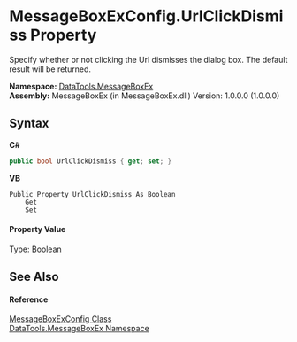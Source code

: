 # MessageBoxExConfig.UrlClickDismiss Property 
 

Specify whether or not clicking the Url dismisses the dialog box. The default result will be returned.

**Namespace:**&nbsp;<a href="N_DataTools_MessageBoxEx.md">DataTools.MessageBoxEx</a><br />**Assembly:**&nbsp;MessageBoxEx (in MessageBoxEx.dll) Version: 1.0.0.0 (1.0.0.0)

## Syntax

**C#**<br />
``` C#
public bool UrlClickDismiss { get; set; }
```

**VB**<br />
``` VB
Public Property UrlClickDismiss As Boolean
	Get
	Set
```


#### Property Value
Type: <a href="https://docs.microsoft.com/dotnet/api/system.boolean" target="_blank">Boolean</a>

## See Also


#### Reference
<a href="T_DataTools_MessageBoxEx_MessageBoxExConfig.md">MessageBoxExConfig Class</a><br /><a href="N_DataTools_MessageBoxEx.md">DataTools.MessageBoxEx Namespace</a><br />